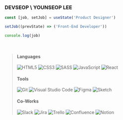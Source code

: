 ### DEVSEOP \ YOUNSEOP LEE

```javascript
const [job, setJob] = useState('Product Designer')

setJob((prevState) => ('Front-End Developer'))

console.log(job)
```

<br />

> #### Languages ####
> ![HTML5](https://img.shields.io/badge/HTML5-E34F26.svg?&style=for-the-badge&logo=HTML5&logoColor=white)
> ![CSS3](https://img.shields.io/badge/CSS3-1572B6.svg?&style=for-the-badge&logo=CSS3&logoColor=white)
> ![SASS](https://img.shields.io/badge/SASS-hotpink.svg?style=for-the-badge&logo=SASS&logoColor=white)
> ![JavaScript](https://img.shields.io/badge/JavaScript-F7DF1E.svg?&style=for-the-badge&logo=JavaScript&logoColor=black)
> ![React](https://img.shields.io/badge/React-61DAFB.svg?&style=for-the-badge&logo=React&logoColor=black)
> #### Tools ####
> ![Git](https://img.shields.io/badge/Git-F05032.svg?&style=for-the-badge&logo=Git&logoColor=white)
> ![Visual Studio Code](https://img.shields.io/badge/Visual%20Studio%20Code-007ACC.svg?&style=for-the-badge&logo=Visual%20Studio%20Code&logoColor=white)
> ![Figma](https://img.shields.io/badge/Figma-F24E1E.svg?&style=for-the-badge&logo=Figma&logoColor=white)
> ![Sketch](https://img.shields.io/badge/Sketch-F7B500.svg?&style=for-the-badge&logo=Sketch&logoColor=black)
> #### Co-Works ####
> ![Slack](https://img.shields.io/badge/Slack-4A154B.svg?&style=for-the-badge&logo=Slack&logoColor=white)
> ![Jira](https://img.shields.io/badge/Jira-0052CC.svg?&style=for-the-badge&logo=Jira&logoColor=white)
> ![Trello](https://img.shields.io/badge/Trello-0052CC.svg?&style=for-the-badge&logo=Trello&logoColor=white)
> ![Confluence](https://img.shields.io/badge/Confluence-172B4D.svg?&style=for-the-badge&logo=Confluence&logoColor=white)
> ![Notion](https://img.shields.io/badge/Notion-000000.svg?&style=for-the-badge&logo=Notion&logoColor=white)
